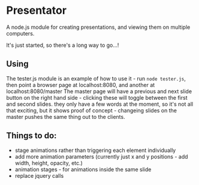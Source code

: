 Presentator
===========

A node.js module for creating presentations, and viewing them on multiple computers.

It's just started, so there's a long way to go...!

Using
-----

The tester.js module is an example of how to use it - run `node tester.js`, then point a browser page at localhost:8080, and another at localhost:8080/master
The master page will have a previous and next slide button on the right hand side - clicking these will toggle between the first and second slides. they only have a few words at the moment, so it's not all that exciting, but it shows proof of concept - changeing slides on the master pushes the same thing out to the clients.


Things to do:
-------------
+ stage animations rather than triggering each element individually
+ add more animation parameters (currently just x and y positions - add width, height, opacity, etc.)
+ animation stages - for animations inside the same slide
+ replace jquery calls

